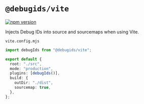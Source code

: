 # `@debugids/vite`

[![npm version](https://img.shields.io/npm/v/@debugids/vite.svg)](https://www.npmjs.com/package/@debugids/vite)

Injects Debug IDs into source and sourcemaps when using Vite.

`vite.config.mjs`

```ts
import debugIds from "@debugids/vite";

export default {
  root: "./src",
  mode: "production",
  plugins: [debugIds()],
  build: {
    outDir: "./dist",
    sourcemap: true,
  },
};
```
